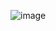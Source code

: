 ![image](https://user-images.githubusercontent.com/65892342/218090472-3ee314ad-1518-458c-a0c6-25fba64c54b3.png)

